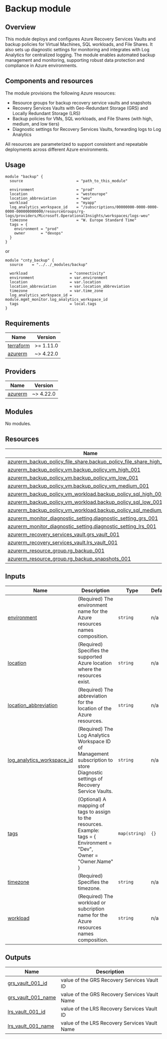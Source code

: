 # Backup module

## Overview

This module deploys and configures Azure Recovery Services Vaults and backup policies for Virtual Machines, SQL workloads, and File Shares. It also sets up diagnostic settings for monitoring and integrates with Log Analytics for centralized logging. The module enables automated backup management and monitoring, supporting robust data protection and compliance in Azure environments.

## Components and resources

The module provisions the following Azure resources:
* Resource groups for backup recovery service vaults and snapshots
* Recovery Services Vaults with Geo-Redundant Storage (GRS) and Locally Redundant Storage (LRS)
* Backup policies for VMs, SQL workloads, and File Shares (with high, medium, and low tiers)
* Diagnostic settings for Recovery Services Vaults, forwarding logs to Log Analytics

All resources are parameterized to support consistent and repeatable deployments across different Azure environments.

## Usage

```hcl
module "backup" {
  source                        = "path_to_this_module"
  
  environment                   = "prod"
  location                      = "westeurope"
  location_abbreviation         = "weu"
  workload                      = "myapp"
  log_analytics_workspace_id    = "/subscriptions/00000000-0000-0000-0000-000000000000/resourceGroups/rg-logs/providers/Microsoft.OperationalInsights/workspaces/logs-weu"
  timezone                      = "W. Europe Standard Time"
  tags = {
    environment = "prod"
    owner       = "devops"
  }
}
```

or

```hcl
module "cnty_backup" {
  source    = "../../_modules/backup"

  workload                   = "connectivity"
  environment                = var.environment
  location                   = var.location
  location_abbreviation      = var.location_abbreviation
  timezone                   = var.time_zone
  log_analytics_workspace_id = module.mgmt_monitor.log_analytics_workspace_id
  tags                       = local.tags
}
```

<!-- BEGIN_TF_DOCS -->
## Requirements

| Name | Version |
|------|---------|
| <a name="requirement_terraform"></a> [terraform](#requirement\_terraform) | >= 1.11.0 |
| <a name="requirement_azurerm"></a> [azurerm](#requirement\_azurerm) | ~> 4.22.0 |

## Providers

| Name | Version |
|------|---------|
| <a name="provider_azurerm"></a> [azurerm](#provider\_azurerm) | ~> 4.22.0 |

## Modules

No modules.

## Resources

| Name | Type |
|------|------|
| [azurerm_backup_policy_file_share.backup_policy_file_share_high_001](https://registry.terraform.io/providers/hashicorp/azurerm/latest/docs/resources/backup_policy_file_share) | resource |
| [azurerm_backup_policy_vm.backup_policy_vm_high_001](https://registry.terraform.io/providers/hashicorp/azurerm/latest/docs/resources/backup_policy_vm) | resource |
| [azurerm_backup_policy_vm.backup_policy_vm_low_001](https://registry.terraform.io/providers/hashicorp/azurerm/latest/docs/resources/backup_policy_vm) | resource |
| [azurerm_backup_policy_vm.backup_policy_vm_medium_001](https://registry.terraform.io/providers/hashicorp/azurerm/latest/docs/resources/backup_policy_vm) | resource |
| [azurerm_backup_policy_vm_workload.backup_policy_sql_high_001](https://registry.terraform.io/providers/hashicorp/azurerm/latest/docs/resources/backup_policy_vm_workload) | resource |
| [azurerm_backup_policy_vm_workload.backup_policy_sql_low_001](https://registry.terraform.io/providers/hashicorp/azurerm/latest/docs/resources/backup_policy_vm_workload) | resource |
| [azurerm_backup_policy_vm_workload.backup_policy_sql_medium_001](https://registry.terraform.io/providers/hashicorp/azurerm/latest/docs/resources/backup_policy_vm_workload) | resource |
| [azurerm_monitor_diagnostic_setting.diagnostic_setting_grs_001](https://registry.terraform.io/providers/hashicorp/azurerm/latest/docs/resources/monitor_diagnostic_setting) | resource |
| [azurerm_monitor_diagnostic_setting.diagnostic_setting_lrs_001](https://registry.terraform.io/providers/hashicorp/azurerm/latest/docs/resources/monitor_diagnostic_setting) | resource |
| [azurerm_recovery_services_vault.grs_vault_001](https://registry.terraform.io/providers/hashicorp/azurerm/latest/docs/resources/recovery_services_vault) | resource |
| [azurerm_recovery_services_vault.lrs_vault_001](https://registry.terraform.io/providers/hashicorp/azurerm/latest/docs/resources/recovery_services_vault) | resource |
| [azurerm_resource_group.rg_backup_001](https://registry.terraform.io/providers/hashicorp/azurerm/latest/docs/resources/resource_group) | resource |
| [azurerm_resource_group.rg_backup_snapshots_001](https://registry.terraform.io/providers/hashicorp/azurerm/latest/docs/resources/resource_group) | resource |

## Inputs

| Name | Description | Type | Default | Required |
|------|-------------|------|---------|:--------:|
| <a name="input_environment"></a> [environment](#input\_environment) | (Required) The environment name for the Azure resources names composition. | `string` | n/a | yes |
| <a name="input_location"></a> [location](#input\_location) | (Required) Specifies the supported Azure location where the resources exist. | `string` | n/a | yes |
| <a name="input_location_abbreviation"></a> [location\_abbreviation](#input\_location\_abbreviation) | (Required) The abbreviation for the location of the Azure resources. | `string` | n/a | yes |
| <a name="input_log_analytics_workspace_id"></a> [log\_analytics\_workspace\_id](#input\_log\_analytics\_workspace\_id) | (Required) The Log Analytics Workspace ID of Management subscription to store Diagnostic settings of Recovery Service Vaults. | `string` | n/a | yes |
| <a name="input_tags"></a> [tags](#input\_tags) | (Optional) A mapping of tags to assign to the resources.<br/>    Example:<br/>      tags = {<br/>          Environment = "Dev",<br/>          Owner       = "Owner.Name"<br/>      } | `map(string)` | `{}` | no |
| <a name="input_timezone"></a> [timezone](#input\_timezone) | (Required) Specifies the timezone. | `string` | n/a | yes |
| <a name="input_workload"></a> [workload](#input\_workload) | (Required) The workload or subcription name for the Azure resources names composition. | `string` | n/a | yes |

## Outputs

| Name | Description |
|------|-------------|
| <a name="output_grs_vault_001_id"></a> [grs\_vault\_001\_id](#output\_grs\_vault\_001\_id) | value of the GRS Recovery Services Vault ID |
| <a name="output_grs_vault_001_name"></a> [grs\_vault\_001\_name](#output\_grs\_vault\_001\_name) | value of the GRS Recovery Services Vault Name |
| <a name="output_lrs_vault_001_id"></a> [lrs\_vault\_001\_id](#output\_lrs\_vault\_001\_id) | value of the LRS Recovery Services Vault ID |
| <a name="output_lrs_vault_001_name"></a> [lrs\_vault\_001\_name](#output\_lrs\_vault\_001\_name) | value of the LRS Recovery Services Vault Name |
<!-- END_TF_DOCS -->
